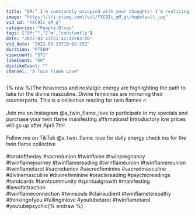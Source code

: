 ```yaml
---
title: "DM:” I’m constantly occupied with your thoughts! I’m realizing you’re all I ever wanted”"
image: "https:\/\/i.ytimg.com\/vi\/YXC9Ic_qM_g\/hqdefault.jpg"
vid_id: "YXC9Ic_qM_g"
categories: "People-Blogs"
tags: ["DM:”","I’m","constantly"]
date: "2022-03-23T21:42:33+03:00"
vid_date: "2022-03-23T10:02:25Z"
duration: "PT56M"
viewcount: "371"
likeCount: "60"
dislikeCount: ""
channel: "A Twin Flame Love"
---
```

{% raw %}The heaviness and nostalgic energy are highlighting the path to take for the divine masculine. Divine feminines are mirroring their counterparts. This is a collective reading for twin flames 🔥 <br /><br />Join me on Instagram @a_twin_flame_love to participate in my specials and purchase your twin flame manifesting affirmations! Introductory low prices will go up after April 7th!<br /><br />Follow me on TikTok  @a_twin_flame_love for daily energy check ins for the twin flame collective <br /><br />#tarotoftheday #sacredunion #twinflame #twinpregnancy #twinflamejourney #twinflamereading #twinflameunion #twinflamereunion #twinflametarot #sacredunion #sacredfeminine #sacredmasculine #divinemasculine #divinefeminine #oraclereading #psychicreadings #tarotcards #tarotcommunity #spiritualgrowth #manifesting #lawofattraction <br />#twinflameconnection #twinsouls #clairaudient #twinflametelepathy #thinkingofyou #fallinginlove #youtubetarot #twinflametarot #youtubepsychic{% endraw %}
